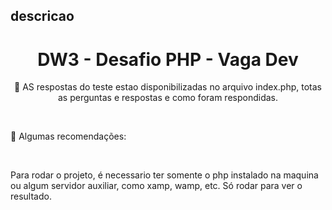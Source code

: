 ## descricao
<h1 align="center">
    <a> DW3 - Desafio PHP - Vaga Dev</a>
</h1>

<p align="center">🚀 AS respostas do teste estao disponibilizadas no arquivo index.php, totas as perguntas e respostas e como foram respondidas.</p>
<br>
<p>🚀 Algumas recomendações:</p>
<br>
<p>Para rodar o projeto, é necessario ter somente o php instalado na maquina ou algum servidor auxiliar, como xamp, wamp, etc. Só rodar para ver o resultado.</p>